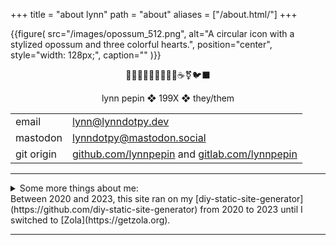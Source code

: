 +++
title = "about lynn"
path = "about"
aliases = ["/about.html/"]
+++


{{figure(
  src="/images/opossum_512.png",
  alt="A circular icon with a stylized opossum and three colorful hearts.",
  position="center",
  style="width: 128px;",
  caption=""
)}}


<div style="text-align: center; display: flow"> 🏳️‍🌈🏳️‍⚧️🇵🇸🦀🐍👾☕️⚧️🐦‍⬛ 

lynn pepin ❖ 199X ❖ they/them
</div>

| | |
|-|-|
| email  |[&#108;&#121;&#110;&#110;&#064;&#108;&#121;&#110;&#110;&#100;&#111;&#116;&#112;&#121;&#046;&#100;&#101;&#118;](mailto:&#108;&#121;&#110;&#110;&#064;&#108;&#121;&#110;&#110;&#100;&#111;&#116;&#112;&#121;&#046;&#100;&#101;&#118;)|
| mastodon | [lynndotpy@mastodon.social](https://mastodon.social/@lynndotpy) |
| git origin |  [github.com/lynnpepin](https://github.com/lynnpepin/) and [gitlab.com/lynnpepin](https://gitlab.com/lynnpepin/) |

---

<details>
<summary>Some more things about me:</summary>

- i've been called a "computer clown", a "delicate linux flower", and a "phd dropout"
- big fan of opossums and crows
- uconn alum
- things i currently do:
  - full-stack with Angular, C#/.NET, and postgres
  - datascience with python, for work and for activism
  - rust and godot during side projects
  - art and gamedev
- things i used to do:
  - research in cybersecurity and machine learning
  - tutor
  - consulting for linux and python
  - cryptography
- art tools i love to work with:
  - procreate and GIMP
  - blender and godot
- languages:
  - rust fan
  - python enjoyer
  - javascript tolerator
  - reformed java dev, now in C#/.NET
  - bash, of course

</details>
Between 2020 and 2023, this site ran on my [diy-static-site-generator](https://github.com/diy-static-site-generator) from 2020 to 2023 until I switched to [Zola](https://getzola.org).

---
